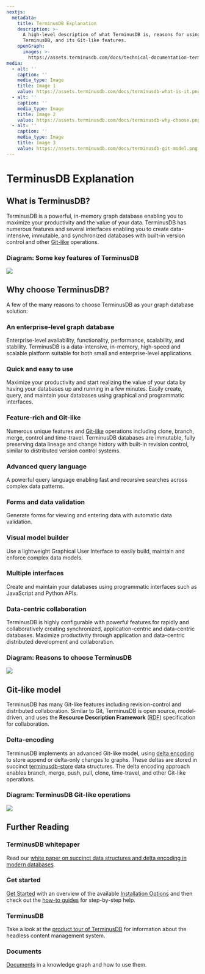 ```yaml
---
nextjs:
  metadata:
    title: TerminusDB Explanation
    description: >-
      A high-level description of what TerminusDB is, reasons for using
      TerminusDB, and its Git-like features.
    openGraph:
      images: >-
        https://assets.terminusdb.com/docs/technical-documentation-terminuscms-og.png
media:
  - alt: ''
    caption: ''
    media_type: Image
    title: Image 1
    value: https://assets.terminusdb.com/docs/terminusdb-what-is-it.png
  - alt: ''
    caption: ''
    media_type: Image
    title: Image 2
    value: https://assets.terminusdb.com/docs/terminusdb-why-choose.png
  - alt: ''
    caption: ''
    media_type: Image
    title: Image 3
    value: https://assets.terminusdb.com/docs/terminusdb-git-model.png
---
```


# TerminusDB Explanation

## What is TerminusDB?

TerminusDB is a powerful, in-memory graph database enabling you to maximize your productivity and the value of your data. TerminusDB has numerous features and several interfaces enabling you to create data-intensive, immutable, and synchronized databases with built-in version control and other [Git-like](#gitlikemodel) operations.

### Diagram: Some key features of TerminusDB

![](https://assets.terminusdb.com/docs/terminusdb-what-is-it.png)

## Why choose TerminusDB?

A few of the many reasons to choose TerminusDB as your graph database solution:

### An enterprise-level graph database

Enterprise-level availability, functionality, performance, scalability, and stability. TerminusDB is a data-intensive, in-memory, high-speed and scalable platform suitable for both small and enterprise-level applications.

### Quick and easy to use

Maximize your productivity and start realizing the value of your data by having your databases up and running in a few minutes. Easily create, query, and maintain your databases using graphical and programmatic interfaces.

### Feature-rich and Git-like

Numerous unique features and [Git-like](#gitlikemodel) operations including clone, branch, merge, control and time-travel. TerminusDB databases are immutable, fully preserving data lineage and change history with built-in revision control, similar to distributed version control systems.

### Advanced query language

A powerful query language enabling fast and recursive searches across complex data patterns.

### Forms and data validation

Generate forms for viewing and entering data with automatic data validation.

### Visual model builder

Use a lightweight Graphical User Interface to easily build, maintain and enforce complex data models.

### Multiple interfaces

Create and maintain your databases using programmatic interfaces such as JavaScript and Python APIs.

### Data-centric collaboration

TerminusDB is highly configurable with powerful features for rapidly and collaboratively creating synchronized, application-centric and data-centric databases. Maximize productivity through application and data-centric distributed development and collaboration.

### Diagram: Reasons to choose TerminusDB

![](https://assets.terminusdb.com/docs/terminusdb-why-choose.png)

## Git-like model

TerminusDB has many Git-like features including revision-control and distributed collaboration. Similar to Git, TerminusDB is open source, model-driven, and uses the **Resource Description Framework** ([RDF](/docs/glossary/#rdf)) specification for collaboration.

### Delta-encoding

TerminusDB implements an advanced Git-like model, using [delta encoding](/docs/glossary/#deltaencoding) to store append or delta-only changes to graphs. These deltas are stored in succinct [terminusdb-store](https://github.com/terminusdb/terminusdb-store) data structures. The delta encoding approach enables branch, merge, push, pull, clone, time-travel, and other Git-like operations.

### Diagram: TerminusDB Git-like operations

![](https://assets.terminusdb.com/docs/terminusdb-git-model.png)

## Further Reading

### TerminusDB whitepaper

Read our [white paper on succinct data structures and delta encoding in modern databases](https://terminusdb.com/blog/succinct-data-structures-for-modern-databases/).

### Get started

[Get Started](/docs/get-started-with-terminusdb/) with an overview of the available [Installation Options](/docs/terminusdb-install-options/) and then check out the [how-to guides](/docs/use-the-clients/) for step-by-step help.

### TerminusDB

Take a look at the [product tour of TerminusDB](/docs/product-tour/) for information about the headless content management system.

### Documents

[Documents](/docs/documents-explanation/) in a knowledge graph and how to use them.